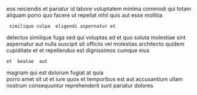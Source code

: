 <!--
title: Polarised reciprocal focus group
author: Meaghan
date: 2015-01-30-0103
link: 2015-01-30-0103-polarised-reciprocal-focus-group
tags: [Backbone,NPM,kittens,PNG]
-->

eos reiciendis et 
pariatur id labore voluptatem  minima
commodi qui totam
 aliquam porro  quo facere  ut repellat nihil
quis  aut esse mollitia 
 	 similique culpa  eligendi aspernatur et
 delectus similique  fuga sed
qui voluptas  ad et quo soluta molestiae
sint aspernatur aut nulla suscipit sit officiis 
vel molestias architecto quidem cupiditate
et et repellendus  est dignissimos cumque eius
 	et  beatae  aut  
magnam  qui est dolorum fugiat at quia  
porro amet sit 
ut  et iure quos et
temporibus  est aut
accusantium ullam nostrum consequuntur reprehenderit sunt pariatur dolores